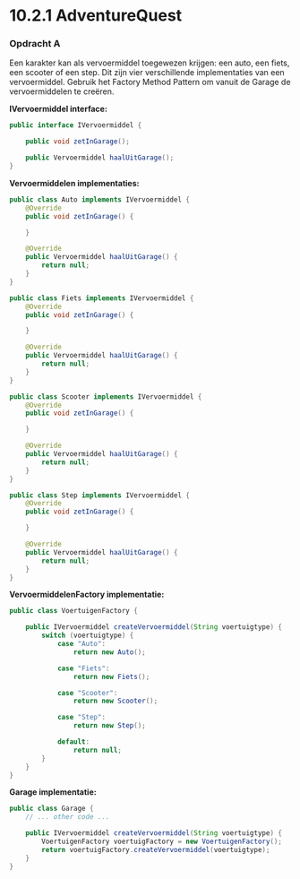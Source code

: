 # 10.2.1 AdventureQuest

### Opdracht A
Een karakter kan als vervoermiddel toegewezen krijgen: een auto, een fiets, een scooter of een step. Dit zijn vier verschillende implementaties van een vervoermiddel. Gebruik het Factory Method Pattern om vanuit de Garage de vervoermiddelen te creëren.
  
  
**IVervoermiddel interface:**
````java
public interface IVervoermiddel {

    public void zetInGarage();

    public Vervoermiddel haalUitGarage();
}
````

**Vervoermiddelen implementaties:**
````java
public class Auto implements IVervoermiddel {
    @Override
    public void zetInGarage() {

    }

    @Override
    public Vervoermiddel haalUitGarage() {
        return null;
    }
}

public class Fiets implements IVervoermiddel {
    @Override
    public void zetInGarage() {

    }

    @Override
    public Vervoermiddel haalUitGarage() {
        return null;
    }
}

public class Scooter implements IVervoermiddel {
    @Override
    public void zetInGarage() {

    }

    @Override
    public Vervoermiddel haalUitGarage() {
        return null;
    }
}

public class Step implements IVervoermiddel {
    @Override
    public void zetInGarage() {

    }

    @Override
    public Vervoermiddel haalUitGarage() {
        return null;
    }
}
````

**VervoermiddelenFactory implementatie:**
````java
public class VoertuigenFactory {

    public IVervoermiddel createVervoermiddel(String voertuigtype) {
        switch (voertuigtype) {
            case "Auto":
                return new Auto();

            case "Fiets":
                return new Fiets();

            case "Scooter":
                return new Scooter();

            case "Step":
                return new Step();

            default:
                return null;
        }
    }
}
````

**Garage implementatie:**
````java
public class Garage {
    // ... other code ...

    public IVervoermiddel createVervoermiddel(String voertuigtype) {
        VoertuigenFactory voertuigFactory = new VoertuigenFactory();
        return voertuigFactory.createVervoermiddel(voertuigtype);
    }
}
````
